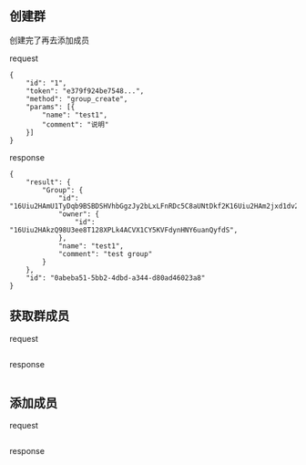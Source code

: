 ## 创建群

创建完了再去添加成员

request 

```
{
	"id": "1",
	"token": "e379f924be7548...",
	"method": "group_create",
	"params": [{
		"name": "test1",
        "comment": "说明"
	}]
}
```


response

```
{
	"result": {
		"Group": {
			"id": "16Uiu2HAmU1TyDqb9BSBDSHVhbGgzJy2bLxLFnRDc5C8aUNtDkf2K16Uiu2HAm2jxd1dv26b62H1qi2HsiHkzvkynM5nwAoYHccMyxFdG9",
			"owner": {
				"id": "16Uiu2HAkzQ98U3ee8T128XPLk4ACVX1CY5KVFdynHNY6uanQyfdS",
			},
			"name": "test1",
			"comment": "test group"
		}
	},
	"id": "0abeba51-5bb2-4dbd-a344-d80ad46023a8"
}
```
## 获取群成员

request

```

```

response

```

```

## 添加成员

request

```

```

response 

```

```